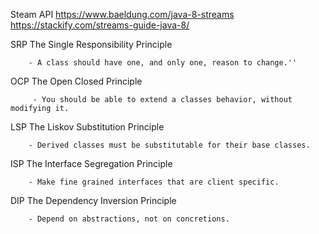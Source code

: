 Steam API
https://www.baeldung.com/java-8-streams
https://stackify.com/streams-guide-java-8/


SRP	The Single Responsibility Principle
	    
	    - A class should have one, and only one, reason to change.''
OCP	The Open Closed Principle	
         
         - You should be able to extend a classes behavior, without modifying it.
LSP	The Liskov Substitution Principle	

        - Derived classes must be substitutable for their base classes.
ISP	The Interface Segregation Principle	
        
        - Make fine grained interfaces that are client specific.
DIP	The Dependency Inversion Principle	

        - Depend on abstractions, not on concretions.